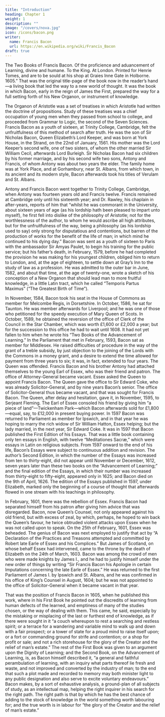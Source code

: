 ```yaml
---
title: "Introduction"
heading: Chapter 1
weight: 1
description: ""
image: "/covers/nova.jpg"
icon: /icons/bacon.png
writer:
  name: Francis Bacon
  url: https://en.wikipedia.org/wiki/Francis_Bacon
draft: true
---
```



<!-- CASSELL & COMPANY, Limited: LONDON, PARIS & MELBOURNE. 1893. -->

The Two Books of Francis Bacon.  Of the proficience and aduancement of Learning, divine and humane.  To the King.  At London. Printed for Henrie Tomes, and are to be sould at his shop at Graies Inne Gate in Holborne. 1605.”   That was the original title-page of the book now in the reader’s hand—a living book that led the way to a new world of thought.  It was the book in which Bacon, early in the reign of James the First, prepared the way for a full setting forth of his New Organon, or instrument of knowledge.

The Organon of Aristotle was a set of treatises in which Aristotle had written the doctrine of propositions.  Study of these treatises was a chief occupation of young men when they passed from school to college, and proceeded from Grammar to Logic, the second of the Seven Sciences.  Francis Bacon as a youth of sixteen, at Trinity College, Cambridge, felt the unfruitfulness of this method of search after truth.  He was the son of Sir Nicholas Bacon, Queen Elizabeth’s Lord Keeper, and was born at York House, in the Strand, on the 22nd of January, 1561.  His mother was the Lord Keeper’s second wife, one of two sisters, of whom the other married Sir William Cecil, afterwards Lord Burleigh.  Sir Nicholas Bacon had six children by his former marriage, and by his second wife two sons, Antony and Francis, of whom Antony was about two years the elder.  The family home was at York Place, and at Gorhambury, near St. Albans, from which town, in its ancient and its modern style, Bacon afterwards took his titles of Verulam and St. Albans.

Antony and Francis Bacon went together to Trinity College, Cambridge, when Antony was fourteen years old and Francis twelve.  Francis remained at Cambridge only until his sixteenth year; and Dr. Rawley, his chaplain in after-years, reports of him that “whilst he was commorant in the University, about sixteen years of age (as his lordship hath been pleased to impart unto myself), he first fell into dislike of the philosophy of Aristotle; not for the worthlessness of the author, to whom he would ascribe all high attributes, but for the unfruitfulness of the way, being a philosophy (as his lordship used to say) only strong for disputatious and contentions, but barren of the production of works for the benefit of the life of man; in which mind he continued to his dying day.” Bacon was sent as a youth of sixteen to Paris with the ambassador Sir Amyas Paulet, to begin his training for the public service; but his father’s death, in February, 1579, before he had completed the provision he was making for his youngest children, obliged him to return to London, and, at the age of eighteen, to settle down at Gray’s Inn to the study of law as a profession.  He was admitted to the outer bar in June, 1582, and about that time, at the age of twenty-one, wrote a sketch of his conception of a New Organon that should lead man to more fruitful knowledge, in a little Latin tract, which he called “Temporis Partus Maximus” (“The Greatest Birth of Time”).

In November, 1584, Bacon took his seat in the House of Commons as member for Melcombe Regis, in Dorsetshire.  In October, 1586, he sat for Taunton.  He was member afterwards for Liverpool; and he was one of those who petitioned for the speedy execution of Mary Queen of Scots.  In October, 1589, he obtained the reversion of the office of Clerk of the Council in the Star Chamber, which was worth £1,600 or £2,000 a year; but for the succession to this office he had to wait until 1608.  It had not yet fallen to him when he wrote his “Two Books of the Advancement of Learning.”  In the Parliament that met in February, 1593, Bacon sat as member for Middlesex.  He raised difficulties of procedure in the way of the grant of a treble subsidy, by just objection to the joining of the Lords with the Commons in a money grant, and a desire to extend the time allowed for payment from three years to six; it was, in fact, extended to four years.  The Queen was offended.  Francis Bacon and his brother Antony had attached themselves to the young Earl of Essex, who was their friend and patron.  The office of Attorney-General became vacant. Essex asked the Queen to appoint Francis Bacon.  The Queen gave the office to Sir Edward Coke, who was already Solicitor-General, and by nine years Bacon’s senior. The office of Solicitor-General thus became vacant, and that was sought for Francis Bacon.  The Queen, after delay and hesitation, gave it, in November, 1595, to Serjeant Fleming.  The Earl of Essex consoled his friend by giving him “a piece of land”—Twickenham Park—which Bacon afterwards sold for £1,800—equal, say, to £12,000 in present buying power.  In 1597 Bacon was returned to Parliament as member for Ipswich, and in that year he was hoping to marry the rich widow of Sir William Hatton, Essex helping; but the lady married, in the next year, Sir Edward Coke.  It was in 1597 that Bacon published the First Edition of his Essays.  That was a little book containing only ten essays in English, with twelve “Meditationes Sacræ,” which were essays in Latin on religious subjects.  From 1597 onward to the end of his life, Bacon’s Essays were subject to continuous addition and revision.  The author’s Second Edition, in which the number of the Essays was increased from ten to thirty-eight, did not appear until November or December, 1612, seven years later than these two books on the “Advancement of Learning;” and the final edition of the Essays, in which their number was increased from thirty-eight to fifty-eight, appeared only in 1625; and Bacon died on the 9th of April, 1626.  The edition of the Essays published in 1597, under Elizabeth, marked only the beginning of a course of thought that afterwards flowed in one stream with his teachings in philosophy.

In February, 1601, there was the rebellion of Essex. Francis Bacon had separated himself from his patron after giving him advice that was disregarded.  Bacon, now Queen’s Counsel, not only appeared against his old friend, but with excess of zeal, by which, perhaps, he hoped to win back the Queen’s favour, he twice obtruded violent attacks upon Essex when he was not called upon to speak.  On the 25th of February, 1601, Essex was beheaded.  The genius of Bacon was next employed to justify that act by “A Declaration of the Practices and Treasons attempted and committed by Robert late Earle of Essex and his Complices.”  But James of Scotland, on whose behalf Essex had intervened, came to the throne by the death of Elizabeth on the 24th of March, 1603.  Bacon was among the crowd of men who were made knights by James I., and he had to justify himself under the new order of things by writing “Sir Francis Bacon his Apologie in certain Imputations concerning the late Earle of Essex.”  He was returned to the first Parliament of James I. by Ipswich and St. Albans, and he was confirmed in his office of King’s Counsel in August, 1604; but he was not appointed to the office of Solicitor-General when it became vacant in that year.

That was the position of Francis Bacon in 1605, when he published this work, where in his First Book he pointed out the discredits of learning from human defects of the learned, and emptiness of many of the studies chosen, or the way of dealing with them.  This came, he said, especially by the mistaking or misplacing of the last or furthest end of knowledge, as if there were sought in it “a couch whereupon to rest a searching and restless spirit; or a terrace for a wandering and variable mind to walk up and down with a fair prospect; or a tower of state for a proud mind to raise itself upon; or a fort or commanding ground for strife and contention; or a shop for profit or sale; and not a rich storehouse for the glory of the Creator and the relief of man’s estate.”  The rest of the First Book was given to an argument upon the Dignity of Learning; and the Second Book, on the Advancement of Learning, is, as Bacon himself described it, “a general and faithful perambulation of learning, with an inquiry what parts thereof lie fresh and waste, and not improved and converted by the industry of man; to the end that such a plot made and recorded to memory may both minister light to any public designation and also serve to excite voluntary endeavours.”  Bacon makes, by a sort of exhaustive analysis, a ground-plan of all subjects of study, as an intellectual map, helping the right inquirer in his search for the right path.  The right path is that by which he has the best chance of adding to the stock of knowledge in the world something worth labouring for; and the true worth is in labour for “the glory of the Creator and the relief of man’s estate.”

